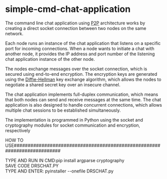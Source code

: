 # simple-cmd-chat-application
The command line chat application using [P2P](https://github.com/DRS975/p2p-Architecture/blob/main/p2ptxt.txt) architecture works by creating a direct socket connection between two nodes on the same network.

Each node runs an instance of the chat application that listens on a specific port for incoming connections. When a node wants to initiate a chat with another node, it provides the IP address and port number of the listening chat application instance of the other node.

The nodes exchange messages over the socket connection, which is secured using end-to-end encryption. The encryption keys are generated using the [Diffie-Hellman](https://github.com/DRS975/Diffie-Hellman) key exchange algorithm, which allows the nodes to negotiate a shared secret key over an insecure channel.

The chat application implements full-duplex communication, which means that both nodes can send and receive messages at the same time. The chat application is also designed to handle concurrent connections, which allows multiple chat sessions to be established simultaneously.

The implementation is programmed in Python using the socket and cryptography modules for socket communication and encryption, respectively

HOW TO USE#########################################################################


TYPE AND RUN IN CMD:pip install argparse cryptography<br>
SAVE CODE DRSCHAT.PY<br>
TYPE AND ENTER: pyinstaller --onefile DRSCHAT.py<br>
